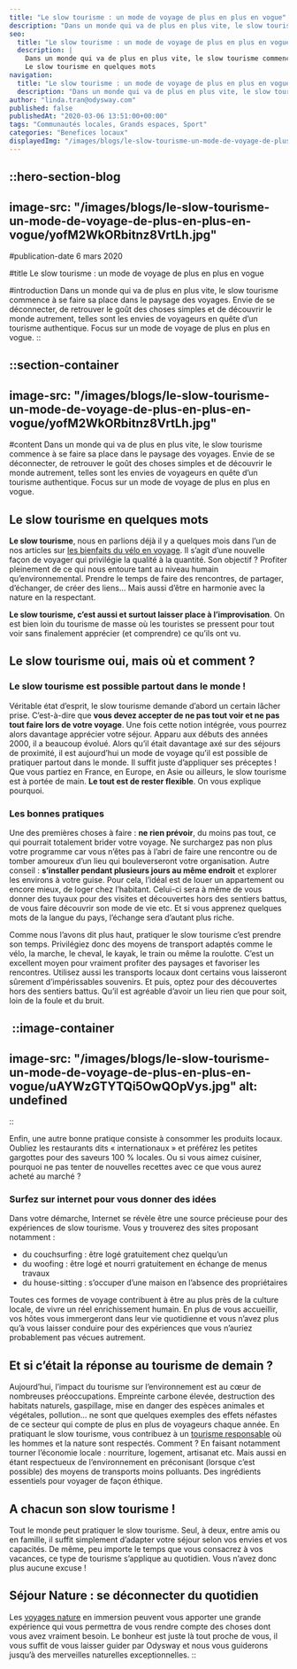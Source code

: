 ```yaml
---
title: "Le slow tourisme : un mode de voyage de plus en plus en vogue"
description: "Dans un monde qui va de plus en plus vite, le slow tourisme commence à se faire sa place dans le paysage des voyages. Envie de se déconnecter, de retrouver le goût des choses simples et de découvrir le monde autrement, telles sont les envies de voyageurs en quête d’un ..."
seo:
  title: "Le slow tourisme : un mode de voyage de plus en plus en vogue | Blog Odysway"
  description: |
    Dans un monde qui va de plus en plus vite, le slow tourisme commence à se faire sa place dans le paysage des voyages. Envie de se déconnecter, de retrouver le goût des choses simples et de découvrir le monde autrement, telles sont les envies de voyageurs en quête d’un tourisme authentique. Focus sur un mode de voyage de plus en plus en vogue.
    Le slow tourisme en quelques mots
navigation:
  title: "Le slow tourisme : un mode de voyage de plus en plus en vogue"
  description: "Dans un monde qui va de plus en plus vite, le slow tourisme commence à se faire sa place dans le paysage des voyages. Envie de se déconnecter, de retrouver le goût des choses simples et de découvrir le monde autrement, telles sont les envies de voyageurs en quête d’un ..."
author: "linda.tran@odysway.com"
published: false
publishedAt: "2020-03-06 13:51:00+00:00"
tags: "Communautés locales, Grands espaces, Sport"
categories: "Benefices locaux"
displayedImg: "/images/blogs/le-slow-tourisme-un-mode-de-voyage-de-plus-en-plus-en-vogue/yofM2WkORbitnz8VrtLh.jpg"
---
```


::hero-section-blog
---
image-src: "/images/blogs/le-slow-tourisme-un-mode-de-voyage-de-plus-en-plus-en-vogue/yofM2WkORbitnz8VrtLh.jpg"
---
#publication-date
6 mars 2020

#title
Le slow tourisme : un mode de voyage de plus en plus en vogue

#introduction
Dans un monde qui va de plus en plus vite, le slow tourisme commence à se faire sa place dans le paysage des voyages. Envie de se déconnecter, de retrouver le goût des choses simples et de découvrir le monde autrement, telles sont les envies de voyageurs en quête d’un tourisme authentique. Focus sur un mode de voyage de plus en plus en vogue.
::

::section-container
---
image-src: "/images/blogs/le-slow-tourisme-un-mode-de-voyage-de-plus-en-plus-en-vogue/yofM2WkORbitnz8VrtLh.jpg"
---
#content
Dans un monde qui va de plus en plus vite, le slow tourisme commence à se faire sa place dans le paysage des voyages. Envie de se déconnecter, de retrouver le goût des choses simples et de découvrir le monde autrement, telles sont les envies de voyageurs en quête d’un tourisme authentique. Focus sur un mode de voyage de plus en plus en vogue.

## Le slow tourisme en quelques mots

**Le slow tourisme**, nous en parlions déjà il y a quelques mois dans l’un de nos articles sur [les bienfaits du vélo en voyage](https://odysway.com/5-bienfaits-velo-voyage). Il s’agit d’une nouvelle façon de voyager qui privilégie la qualité à la quantité. Son objectif ? Profiter pleinement de ce qui nous entoure tant au niveau humain qu’environnemental. Prendre le temps de faire des rencontres, de partager, d’échanger, de créer des liens… Mais aussi d’être en harmonie avec la nature en la respectant.

**Le slow tourisme, c’est aussi et surtout laisser place à l’improvisation**. On est bien loin du tourisme de masse où les touristes se pressent pour tout voir sans finalement apprécier (et comprendre) ce qu’ils ont vu.

## Le slow tourisme oui, mais où et comment ?

### Le slow tourisme est possible partout dans le monde !

Véritable état d’esprit, le slow tourisme demande d’abord un certain lâcher prise. C’est-à-dire que **vous devez accepter de ne pas tout voir et ne pas tout faire lors de votre voyage**. Une fois cette notion intégrée, vous pourrez alors davantage apprécier votre séjour. Apparu aux débuts des années 2000, il a beaucoup évolué. Alors qu’il était davantage axé sur des séjours de proximité, il est aujourd’hui un mode de voyage qu’il est possible de pratiquer partout dans le monde. Il suffit juste d’appliquer ses préceptes ! Que vous partiez en France, en Europe, en Asie ou ailleurs, le slow tourisme est à portée de main. **Le tout est de rester flexible**. On vous explique pourquoi.

### Les bonnes pratiques

Une des premières choses à faire : **ne rien prévoir**, du moins pas tout, ce qui pourrait totalement brider votre voyage. Ne surchargez pas non plus votre programme car vous n’êtes pas à l’abri de faire une rencontre ou de tomber amoureux d’un lieu qui bouleverseront votre organisation. Autre conseil : **s’installer pendant plusieurs jours au même endroit** et explorer les environs à votre guise. Pour cela, l’idéal est de louer un appartement ou encore mieux, de loger chez l’habitant. Celui-ci sera à même de vous donner des tuyaux pour des visites et découvertes hors des sentiers battus, de vous faire découvrir son mode de vie etc. Et si vous apprenez quelques mots de la langue du pays, l’échange sera d’autant plus riche.

Comme nous l’avons dit plus haut, pratiquer le slow tourisme c’est prendre son temps. Privilégiez donc des moyens de transport adaptés comme le vélo, la marche, le cheval, le kayak, le train ou même la roulotte. C’est un excellent moyen pour vraiment profiter des paysages et favoriser les rencontres. Utilisez aussi les transports locaux dont certains vous laisseront sûrement d’impérissables souvenirs. Et puis, optez pour des découvertes hors des sentiers battus. Qu’il est agréable d’avoir un lieu rien que pour soit, loin de la foule et du bruit.

 ::image-container
---
image-src: "/images/blogs/le-slow-tourisme-un-mode-de-voyage-de-plus-en-plus-en-vogue/uAYWzGTYTQi5OwQOpVys.jpg"
alt: undefined
---
::

Enfin, une autre bonne pratique consiste à consommer les produits locaux. Oubliez les restaurants dits « internationaux » et préférez les petites gargottes pour des saveurs 100 % locales. Ou si vous aimez cuisiner, pourquoi ne pas tenter de nouvelles recettes avec ce que vous aurez acheté au marché ?

### Surfez sur internet pour vous donner des idées

Dans votre démarche, Internet se révèle être une source précieuse pour des expériences de slow tourisme. Vous y trouverez des sites proposant notamment :

*   du couchsurfing : être logé gratuitement chez quelqu’un
*   du woofing : être logé et nourri gratuitement en échange de menus travaux
*   du house-sitting : s’occuper d’une maison en l’absence des propriétaires

Toutes ces formes de voyage contribuent à être au plus près de la culture locale, de vivre un réel enrichissement humain. En plus de vous accueillir, vos hôtes vous immergeront dans leur vie quotidienne et vous n’avez plus qu’à vous laisser conduire pour des expériences que vous n’auriez probablement pas vécues autrement.

## Et si c’était la réponse au tourisme de demain ?

Aujourd’hui, l’impact du tourisme sur l’environnement est au cœur de nombreuses préoccupations. Empreinte carbone élevée, destruction des habitats naturels, gaspillage, mise en danger des espèces animales et végétales, pollution… ne sont que quelques exemples des effets néfastes de ce secteur qui compte de plus en plus de voyageurs chaque année. En pratiquant le slow tourisme, vous contribuez à un [tourisme responsable](https://odysway.com/tourisme-responsable-demain) où les hommes et la nature sont respectés. Comment ? En faisant notamment tourner l’économie locale : nourriture, logement, artisanat etc. Mais aussi en étant respectueux de l’environnement en préconisant (lorsque c’est possible) des moyens de transports moins polluants. Des ingrédients essentiels pour voyager de façon éthique.

## A chacun son slow tourisme !

Tout le monde peut pratiquer le slow tourisme. Seul, à deux, entre amis ou en famille, il suffit simplement d’adapter votre séjour selon vos envies et vos capacités. De même, peu importe le temps que vous consacrez à vos vacances, ce type de tourisme s’applique au quotidien. Vous n’avez donc plus aucune excuse !

## Séjour Nature : se déconnecter du quotidien

Les [voyages nature](https://odysway.com/thematiques/voyage-nature) en immersion peuvent vous apporter une grande expérience qui vous permettra de vous rendre compte des choses dont vous avez vraiment besoin. Le bonheur est juste là tout proche de vous, il vous suffit de vous laisser guider par Odysway et nous vous guiderons jusqu’à des merveilles naturelles exceptionnelles.
::
